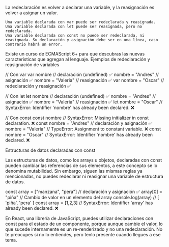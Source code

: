 La redeclaración es volver a declarar una variable, y la reasignación es volver a asignar un valor.

    Una variable declarada con var puede ser redeclarada y reasignada.
    Una variable declarada con let puede ser reasignada, pero no redeclarada.
    Una variable declarada con const no puede ser redeclarada, ni reasignada. Su declaración y asignación debe ser en una línea, caso contrario habrá un error.

Existe un curso de ECMAScript 6+ para que descubras las nuevas características que agregan al lenguaje.
Ejemplos de redeclaración y reasignación de variables

// Con var
var nombre // declaración (undefined) ✅
nombre = "Andres" // asignación ✅
nombre = "Valeria" // reasignación ✅
var nombre = "Oscar" // redeclaración y reasignación ✅

// Con let
let nombre // declaración (undefined) ✅
nombre = "Andres" // asignación ✅
nombre = "Valeria" // reasignación ✅
let nombre = "Oscar" // SyntaxError: Identifier 'nombre' has already been declared. ❌

// Con const 
const nombre // SyntaxError: Missing initializer in const declaration. ❌
const nombre = "Andres" // declaración y asignación ✅
nombre = "Valeria" // TypeError: Assignment to constant variable. ❌
const nombre = "Oscar" // SyntaxError: Identifier 'nombre' has already been declared. ❌

Estructuras de datos declaradas con const

Las estructuras de datos, como los arrays u objetos, declaradas con const pueden cambiar las referencias de sus elementos, a este concepto se lo denomina mutabilidad. Sin embargo, siguen las mismas reglas ya mencionadas, no puedes redeclarar ni reasignar una variable de estructura de datos.

const array = ["manzana", "pera"] // declaración y asignación ✅
array[0] = "piña" // Cambio de valor en un elemento del array 
console.log(array) // [ 'piña', 'pera' ]
const array = [1,2,3] // SyntaxError: Identifier 'array' has already been declared. ❌

En React, una librería de JavaScript, puedes utilizar declaraciones con const para el estado de un componente, porque aunque cambie el valor, lo que sucede internamente es un re-renderizado y no una redeclaración. No te preocupes si no lo entiendes, pero tenlo presente cuando llegues a ese tema.